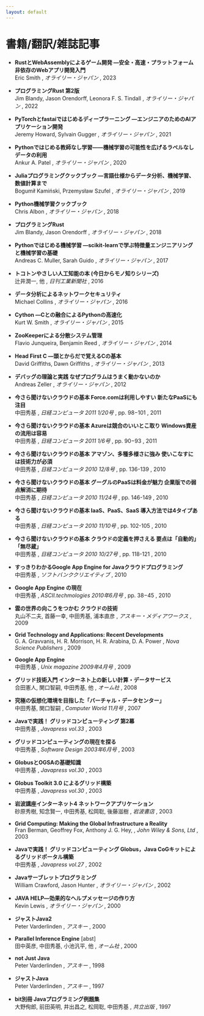 ```yaml
---
layout: default
---
```

# 書籍/翻訳/雑誌記事 

- **RustとWebAssemblyによるゲーム開発 ―安全・高速・プラットフォーム非依存のWebアプリ開発入門**    
Eric Smith
, *オライリー・ジャパン*    , 2023 



- **プログラミングRust 第2版**    
Jim Blandy, Jason Orendorff, Leonora F. S. Tindall
, *オライリー・ジャパン*    , 2022 



- **PyTorchとfastaiではじめるディープラーニング ―エンジニアのためのAIアプリケーション開発**    
Jeremy Howard, Sylvain Gugger
, *オライリー・ジャパン*    , 2021 



- **Pythonではじめる教師なし学習――機械学習の可能性を広げるラベルなしデータの利用**    
Ankur A. Patel
, *オライリー・ジャパン*    , 2020 



- **Juliaプログラミングクックブック ―言語仕様からデータ分析、機械学習、数値計算まで**    
Bogumił Kamiński, Przemysław Szufel
, *オライリー・ジャパン*    , 2019 



- **Python機械学習クックブック**    
Chris Albon
, *オライリー・ジャパン*    , 2018 



- **プログラミングRust**    
Jim Blandy, Jason Orendorff
, *オライリー・ジャパン*    , 2018 



- **Pythonではじめる機械学習 ―scikit-learnで学ぶ特徴量エンジニアリングと機械学習の基礎**    
Andreas C. Muller, Sarah Guido
, *オライリー・ジャパン*    , 2017 



- **トコトンやさしい人工知能の本 (今日からモノ知りシリーズ)**    
辻井潤一, 他
, *日刊工業新聞社*    , 2016 



- **データ分析によるネットワークセキュリティ**    
Michael Collins
, *オライリー・ジャパン*    , 2016 



- **Cython ―Cとの融合によるPythonの高速化**    
Kurt W. Smith 
, *オライリー・ジャパン*    , 2015 



- **ZooKeeperによる分散システム管理**    
Flavio Junqueira, Benjamin Reed
, *オライリー・ジャパン*    , 2014 



- **Head First C ―頭とからだで覚えるCの基本**    
David Griffiths, Dawn Griffiths
, *オライリー・ジャパン*    , 2013 



- **デバッグの理論と実践 なぜプログラムはうまく動かないのか**    
Andreas Zeller 
, *オライリー・ジャパン*    , 2012 



- **今さら聞けないクラウドの基本 Force.comは利用しやすい 新たなPaaSにも注目**    
中田秀基
, *日経コンピュータ 2011 1/20号*   , pp. 98−101  , 2011 



- **今さら聞けないクラウドの基本 Azureは競合のいいとこ取り Windows資産の流用は容易**    
中田秀基
, *日経コンピュータ 2011 1/6号*   , pp. 90−93  , 2011 



- **今さら聞けないクラウドの基本 アマゾン、多種多様さに強み 使いこなすには技術力が必須**    
中田秀基
, *日経コンピュータ 2010 12/8号*   , pp. 136-139  , 2010 



- **今さら聞けないクラウドの基本 グーグルのPaaSは料金が魅力 企業版での弱点解消に期待**    
中田秀基
, *日経コンピュータ 2010 11/24号*   , pp. 146-149  , 2010 



- **今さら聞けないクラウドの基本 IaaS、PaaS、SaaS 導入方法では4タイプある**    
中田秀基
, *日経コンピュータ 2010 11/10号*   , pp. 102-105  , 2010 



- **今さら聞けないクラウドの基本 クラウドの定義を押さえる 要点は「自動的」「無尽蔵」**    
中田秀基
, *日経コンピュータ 2010 10/27号*   , pp. 118-121  , 2010 



- **すっきりわかるGoogle App Engine for Javaクラウドプログラミング**    
中田秀基
, *ソフトバンククリエイティブ*    , 2010 



- **Google App Engine の現在**    
中田秀基
, *ASCII.techmologies 2010年6月号*   , pp. 38−45  , 2010 



- **雲の世界の向こうをつかむ クラウドの技術**    
丸山不二夫, 首藤一幸, 中田秀基, 浦本直彦
, *アスキー・メディアワークス*    , 2009 



- **Grid Technology and Applications: Recent Developments**    
G. A. Gravvanis, H. R. Morrison, H. R. Arabina, D. A. Power
, *Nova Science Publishers*    , 2009 



- **Google App Engine**    
中田秀基
, *Unix magazine 2009年4月号*    , 2009 



- **グリッド技術入門 インターネト上の新しい計算・データサービス**    
合田憲人, 関口智嗣, 中田秀基, 他
, *オーム社*    , 2008 



- **究極の仮想化環境を目指した「バーチャル・データセンター」**    
中田秀基, 関口智嗣
, *Computer World 11月号*    , 2007 



- **Javaで実践！ グリッドコンピューティング 第2幕**    
中田秀基
, *Javapress vol.33*    , 2003 



- **グリッドコンピューティングの現在を探る**    
中田秀基
, *Software Design 2003年6月号*    , 2003 



- **GlobusとOGSAの基礎知識**    
中田秀基
, *Javapress vol.30*    , 2003 



- **Globus Toolkit 3.0 によるグリッド構築**    
中田秀基
, *Javapress vol.30*    , 2003 



- **岩波講座インターネット4 ネットワークアプリケーション**    
砂原秀樹, 知念賢一, 中田秀基, 松岡聡, 後藤滋樹
, *岩波書店*    , 2003 



- **Grid Computing: Making the Global Infrastructure a Reality**    
Fran Berman, Geoffrey Fox, Anthony J. G. Hey,
, *John Wiley &amp; Sons, Ltd*    , 2003 



- **Javaで実践！ グリッドコンピューティング Globus，Java CoGキットによるグリッドポータル構築**    
中田秀基
, *Javapress vol.27*    , 2002 



- **Javaサーブレットプログラミング**    
William Crawford, Jason Hunter 
, *オライリー・ジャパン*    , 2002 



- **JAVA HELP―効果的なヘルプメッセージの作り方**    
Kevin Lewis
, *オライリー・ジャパン*    , 2000 



- **ジャストJava2**    
Peter Varderlinden
, *アスキー*    , 2000 



- **Parallel Inference Engine**  <span onmouseover="document.getElementById('pie64').style.display = 'block'"  onmouseout="document.getElementById('pie64').style.display = 'none'">[abst]</span>   
田中英彦, 中田秀基, 小池汎平, 他
, *オーム社*    , 2000 

> <blockquote> <div style="text-align: justify; display: none; background: lightgrey; margin: 0 0 0 30pt" id="pie64"> This text describes the machine model designed to support parallel interface, the design of the Kleng language, the design and implementation of the parallel interface engine, the programming tools, the runtime system, and some evaluation results. The architecture of the PIE 64 is tuned specially to support parallel inference. The compiler and runtime systems proposed here are designed to reduce the overhead that inevitably incurrs when using fine granularity processing. A higher degree of parallelism can be expected by using parallel logic programming languages, especially since it is difficult to gain extra parallelism from description in standard languages such as C or Fortran. The contributors to this book believe that the results of their research will be useful for designing a new high-performance processor/computer architecture.</div> </blockquote>



- **not Just Java**    
Peter Varderlinden
, *アスキー*    , 1998 



- **ジャストJava**    
Peter Varderlinden
, *アスキー*    , 1997 



- **bit別冊 Javaプログラミング例題集**    
大野侚郎, 前田英明, 井出昌之, 松岡聡, 中田秀基
, *共立出版*    , 1997 



        
